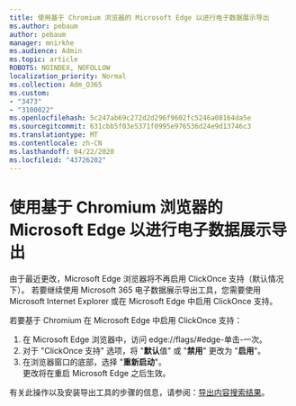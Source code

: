 ```yaml
---
title: 使用基于 Chromium 浏览器的 Microsoft Edge 以进行电子数据展示导出
ms.author: pebaum
author: pebaum
manager: mnirkhe
ms.audience: Admin
ms.topic: article
ROBOTS: NOINDEX, NOFOLLOW
localization_priority: Normal
ms.collection: Adm_O365
ms.custom:
- "3473"
- "3100022"
ms.openlocfilehash: 5c247ab69c272d2d296f9602fc5246a08164da5e
ms.sourcegitcommit: 631cbb5f03e5371f0995e976536d24e9d13746c3
ms.translationtype: MT
ms.contentlocale: zh-CN
ms.lasthandoff: 04/22/2020
ms.locfileid: "43726202"
---
```

# <a name="using-microsoft-edge-based-on-chromium-browsers-for-ediscovery-export"></a>使用基于 Chromium 浏览器的 Microsoft Edge 以进行电子数据展示导出

由于最近更改，Microsoft Edge 浏览器将不再启用 ClickOnce 支持（默认情况下）。 若要继续使用 Microsoft 365 电子数据展示导出工具，您需要使用 Microsoft Internet Explorer 或在 Microsoft Edge 中启用 ClickOnce 支持。 

若要基于 Chromium 在 Microsoft Edge 中启用 ClickOnce 支持： 
1. 在 Microsoft Edge 浏览器中，访问 edge://flags/#edge-单击-一次。
2. 对于 "ClickOnce 支持" 选项，将 "**默认**值" 或 "**禁用**" 更改为 "**启用**"。 
3. 在浏览器窗口的底部，选择 "**重新启动**"。 <br>
 更改将在重启 Microsoft Edge 之后生效。 

有关此操作以及安装导出工具的步骤的信息，请参阅：[导出内容搜索结果](https://docs.microsoft.com/microsoft-365/compliance/export-search-results)。